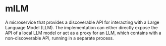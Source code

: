 # mILM
A microservice that provides a discoverable API for interacting with a Large Language Model (LLM). The implementation can either directly expose the API of a local LLM model or act as a proxy for an LLM, which contains with a non-discoverable API, running in a separate process.

